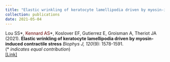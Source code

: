 ```yaml
---
title: "Elastic wrinkling of keratocyte lamellipodia driven by myosin-induced contractile stress"
collection: publications
date: 2021-05-04
---
```

Lou SS\*, <span style="color: #660000;">Kennard AS</span>\*,
Koslover EF, Gutierrez E, Groisman A, 
Theriot JA (2021).
<b>Elastic wrinkling of keratocyte lamellipodia driven by myosin-induced contractile stress</b>
<i>Biophys J, 120</i>(9): 1578-1591.<br>
(\* *indicates equal contribution*)<br>
[\[Link\]](https://www.cell.com/biophysj/fulltext/S0006-3495(21)00160-0)
